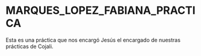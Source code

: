 # MARQUES_LOPEZ_FABIANA_PRACTICA
Esta es una práctica que nos encargó Jesús el encargado de nuestras prácticas de Cojali. 
